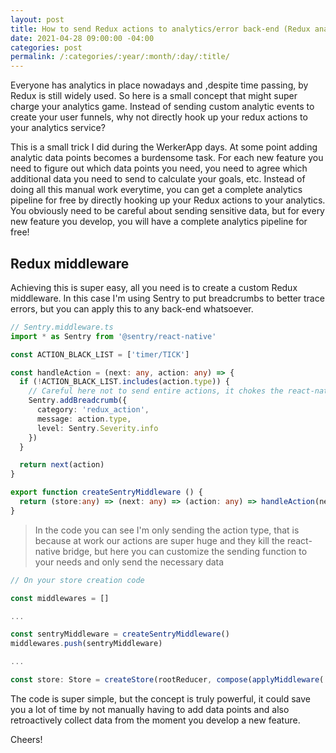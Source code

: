 ```yaml
---
layout: post
title: How to send Redux actions to analytics/error back-end (Redux analytics middleware)
date: 2021-04-28 09:00:00 -04:00
categories: post
permalink: /:categories/:year/:month/:day/:title/
---
```


Everyone has analytics in place nowadays and ,despite time passing, by Redux is still widely used. So here is a small concept that might super charge your analytics game. Instead of sending custom analytic events to create your user funnels, why not directly hook up your redux actions to your analytics service?

This is a small trick I did during the WerkerApp days. At some point adding analytic data points becomes a burdensome task. For each new feature you need to figure out which data points you need, you need to agree which additional data you need to send to calculate your goals, etc. Instead of doing all this manual work everytime, you can get a complete analytics pipeline for free by directly hooking up your Redux actions to your analytics. You obviously need to be careful about sending sensitive data, but for every new feature you develop, you will have a complete analytics pipeline for free!

## Redux middleware

Achieving this is super easy, all you need is to create a custom Redux middleware. In this case I'm using Sentry to put breadcrumbs to better trace errors, but you can apply this to any back-end whatsoever.


```ts
// Sentry.middleware.ts
import * as Sentry from '@sentry/react-native'

const ACTION_BLACK_LIST = ['timer/TICK']

const handleAction = (next: any, action: any) => {
  if (!ACTION_BLACK_LIST.includes(action.type)) {
    // Careful here not to send entire actions, it chokes the react-native bridge and might not even reach sentry due to the amount of data
    Sentry.addBreadcrumb({
      category: 'redux_action',
      message: action.type,
      level: Sentry.Severity.info
    })
  }

  return next(action)
}

export function createSentryMiddleware () {
  return (store:any) => (next: any) => (action: any) => handleAction(next, action)
}
```
> In the code you can see I'm only sending the action type, that is because at work our actions are super huge and they kill the react-native bridge, but here you can customize the sending function to your needs and only send the necessary data

```ts
// On your store creation code

const middlewares = []

...

const sentryMiddleware = createSentryMiddleware()
middlewares.push(sentryMiddleware)

...

const store: Store = createStore(rootReducer, compose(applyMiddleware(...middlewares)))
```

The code is super simple, but the concept is truly powerful, it could save you a lot of time by not manually having to add data points and also retroactively collect data from the moment you develop a new feature.

Cheers!